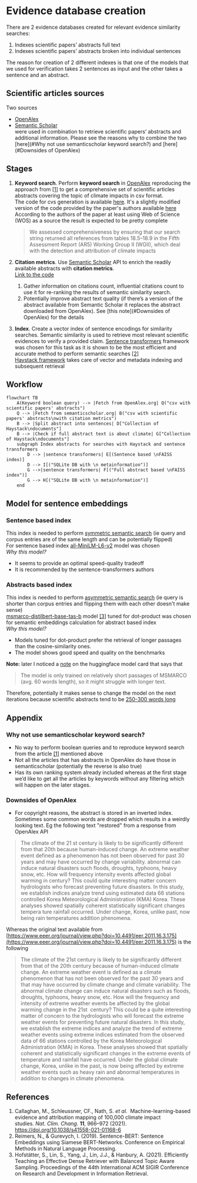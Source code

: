 # Evidence database creation

There are 2 evidence databases created for relevant evidence similarity searches:

1. Indexes scientific papers’ abstracts full text
1. Indexes scientific papers’ abstracts broken into individual sentences

The reason for creation of 2 different indexes is that one of the
models that we used for verification takes 2 sentences as input and the other takes a sentence and an abstract.

## Scientific articles sources
Two sources
- [OpenAlex](https://openalex.org/)
- [Semantic Scholar](https://www.semanticscholar.org/)  
were used in combination to retrieve scientific papers’ abstracts and additional information. 
Please see the reasons why to combine the two [here](#Why not use semanticscholar keyword search?)
and [here](#Downsides of OpenAlex)

## Stages

1. **Keyword search**. Perform **keyword search** in [OpenAlex](https://openalex.org/) reproducing the approach from [[1]](#references) to get a 
   comprehensive set of scientific articles abstracts covering the topic of climate impacts in
   csv format.  
   The code for cvs generation is available [here](https://github.com/aaalexlit/cc-claim-verification/blob/main/download/query_openalex.py).
   It's a slightly modified version of the code provided by the paper's authors available 
   [here](https://github.com/mcallaghan/NLP-climate-science-tutorial-CCAI/blob/main/A_obtaining_data.ipynb)  
    According to the authors of the paper at least using Web of Science (WOS) as a source the result
   is expected to be pretty complete
    >    We assessed comprehensiveness by ensuring that our search string returned all references 
   >    from tables 18.5–18.9 in the Fifth Assessment Report (AR5) Working Group II (WGII), 
   >    which deal with the detection and attribution of climate impacts

2. **Citation metrics**. Use [Semantic Scholar](https://www.semanticscholar.org/) API
   to enrich the readily available abstracts with **citation metrics**.  
   [Link to the code](https://github.com/aaalexlit/cc-claim-verification/blob/main/download/semanticscholar/add_info.py)
    1. Gather information on citations count, influential citations count to use it for re-ranking the results of 
   semantic similarity search.
    2. Potentially improve abstract text quality (if there’s a version of the abstract available 
   from Semantic Scholar it replaces the abstract downloaded from OpenAlex). 
   See [this note](#Downsides of OpenAlex) for the details
3. **Index**. Create a vector index of sentence encodings for similarity searches. 
   Semantic similarity is used to retrieve most relevant scientific
  evidences to verify a provided claim. [Sentence transformers](https://www.sbert.net/)
  framework was chosen for this task
  as it is shown to be the most efficient and accurate method to 
  perform semantic searches [[2]](#references)  
  [Haystack framework](https://haystack.deepset.ai/) 
  takes care of vector and metadata indexing and subsequent retrieval

## Workflow
```mermaid
flowchart TB
    A(Keyword boolean query) --> |Fetch from OpenAlex.org| Q("csv with scientific papers' abstracts")
    Q --> |Fetch from semanticscholar.org| B("csv with scientific papers' abstracts\nwith citation metrics")
    B --> |Split abstract into sentences| D["Collection of Haystack\ndocuments"]
    B --> |Check if full abstract text is about climate| G["Collection of Haystack\ndocuments"]
    subgraph Index abstracts for searches with Haystack and sentence transformers
        D --> |sentence transformers| E[(Sentence based \nFAISS index)]
        D --> I[("SQLite DB with \n metainformation")]
        G -->|sentence transformers| F[("Full abstract based \nFAISS index")]
        G --> H[("SQLite DB with \n metainformation")]       
    end
   ```

## Model for sentence embeddings
### Sentence based index
This index is needed to perform 
[symmetric semantic search](https://www.sbert.net/examples/applications/semantic-search/README.html#symmetric-vs-asymmetric-semantic-search)
(ie query and corpus entries are of the same length and can be potentially flipped)  
For sentence based index [all-MiniLM-L6-v2](https://huggingface.co/sentence-transformers/all-MiniLM-L6-v2)
model was chosen  
*Why this model?*
- It seems to provide an optimal speed-quality tradeoff
- It is recommended by the sentence-transformers authors
### Abstracts based index
This index is needed to perform 
[asymmetric semantic search](https://www.sbert.net/examples/applications/semantic-search/README.html#symmetric-vs-asymmetric-semantic-search)
(ie query is shorter than corpus entries and flipping them with each other doesn't make sense)  
[msmarco-distilbert-base-tas-b](https://huggingface.co/sebastian-hofstaetter/distilbert-dot-tas_b-b256-msmarco)
model [[3]](#references) tuned for dot-product was chosen for semantic embeddings calculation for abstract based index  
*Why this model?*
- Models tuned for dot-product prefer the retrieval of longer passages than the cosine-similarity ones.
- The model shows good speed and quality on the benchmarks  

**Note:** later I noticed a [note](https://huggingface.co/sebastian-hofstaetter/distilbert-dot-tas_b-b256-msmarco#limitations--bias)
on the huggingface model card that says that
>The model is only trained on relatively short passages of MSMARCO (avg. 60 words length), so it might struggle with longer text.

Therefore, potentially it makes sense to change the model on the next iterations because scientific 
abstracts tend to be [250-300 words long](https://blog.wordvice.com/how-to-decrease-the-length-of-a-research-abstract/#:~:text=Most%20word%20limits%20specify%20a,is%2C%20well%2C%20a%20science.)

## Appendix 

### Why not use semanticscholar keyword search?

- No way to perform boolean queries and to reproduce keyword search 
   from the article [[1]](#references) mentioned above
- Not all the articles that has abstracts in OpenAlex do have those 
  in semanticscholar (potentially the reverse is also true)
- Has its own ranking system already included whereas at the first stage 
  we’d like to get all the articles by keywords without any 
  filtering which will happen on the later stages.


### Downsides of OpenAlex

- For copyright reasons, the abstract is stored in an inverted index. 
Sometimes some common words are dropped which results in a weirdly looking text.
Eg the following text "restored" from a response from OpenAlex API

> The climate of the 21 st century is likely to be significantly different from that 20th because human-induced change. An extreme weather event defined as a phenomenon has not been observed for past 30 years and may have occurred by change variability. abnormal can induce natural disasters such floods, droughts, typhoons, heavy snow, etc. How will frequency intensity events affected global warming in century? This could quite interesting matter concern hydrologists who forecast preventing future disasters. In this study, we establish indices analyze trend using estimated data 66 stations controlled Korea Meteorological Administration (KMA) Korea. These analyses showed spatially coherent statistically significant changes tempera ture rainfall occurred. Under change, Korea, unlike past, now being rain temperatures addition phenomena.
> 

Whereas the original text available from
[https://www.eeer.org/journal/view.php?doi=10.4491/eer.2011.16.3.175](https://www.eeer.org/journal/view.php?doi=10.4491/eer.2011.16.3.175)
is the following

> The climate of the 21st century is likely to be significantly different from that of the 20th century because of human-induced climate change. An extreme weather event is defined as a climate phenomenon that has not been observed for the past 30 years and that may have occurred by climate change and climate variability. The abnormal climate change can induce natural disasters such as floods, droughts, typhoons, heavy snow, etc. How will the frequency and intensity of extreme weather events be affected by the global warming change in the 21st
 century? This could be a quite interesting matter of concern to the hydrologists who will forecast the extreme weather events for preventing future natural disasters. In this study, we establish the extreme indices and analyze the trend of extreme weather events using extreme indices estimated from the observed data of 66 stations controlled by the Korea Meteorological Administration (KMA) in Korea. These analyses showed that spatially coherent and statistically significant changes in the extreme events of temperature and rainfall have occurred. Under the global climate change, Korea, unlike in the past, is now being affected by extreme weather events such as heavy rain and abnormal temperatures in addition to changes in climate phenomena.
>


## References

1. Callaghan, M., Schleussner, CF., Nath, S. *et al.*
 Machine-learning-based evidence and attribution mapping of 100,000 climate impact studies. *Nat. Clim. Chang.* **11**, 966–972 (2021). https://doi.org/10.1038/s41558-021-01168-6
2. Reimers, N., & Gurevych, I. (2019). Sentence-BERT: Sentence Embeddings using Siamese BERT-Networks. Conference on Empirical Methods in Natural Language Processing.
3. Hofstätter, S., Lin, S., Yang, J., Lin, J.J., & Hanbury, A. (2021). Efficiently Teaching an Effective Dense Retriever with Balanced Topic Aware Sampling. Proceedings of the 44th International ACM SIGIR Conference on Research and Development in Information Retrieval.